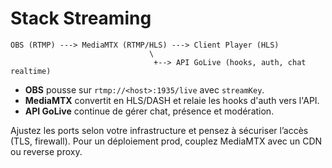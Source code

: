 # Stack Streaming

```
OBS (RTMP) ---> MediaMTX (RTMP/HLS) ---> Client Player (HLS)
                               \
                                +--> API GoLive (hooks, auth, chat realtime)
```

- **OBS** pousse sur `rtmp://<host>:1935/live` avec `streamKey`.
- **MediaMTX** convertit en HLS/DASH et relaie les hooks d'auth vers l'API.
- **API GoLive** continue de gérer chat, présence et modération.

Ajustez les ports selon votre infrastructure et pensez à sécuriser l’accès (TLS, firewall). Pour un déploiement prod, couplez MediaMTX avec un CDN ou reverse proxy.
